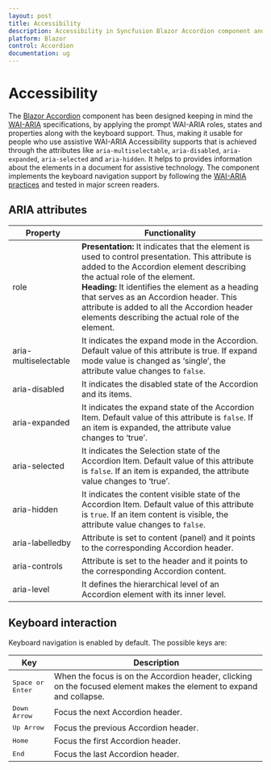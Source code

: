 ```yaml
---
layout: post
title: Accessibility 
description: Accessibility in Syncfusion Blazor Accordion component and much more.
platform: Blazor
control: Accordion
documentation: ug
---
```


# Accessibility

The [Blazor Accordion](https://www.syncfusion.com/blazor-components/blazor-accordion) component has been designed keeping in mind the [WAI-ARIA](https://www.w3.org/TR/wai-aria-practices/) specifications, by applying the prompt WAI-ARIA roles, states and properties along with the keyboard support. Thus, making it usable for people who use assistive WAI-ARIA Accessibility supports that is achieved through the attributes like `aria-multiselectable`, `aria-disabled`, `aria-expanded`, `aria-selected` and `aria-hidden`. It helps to provides information about the elements in a document for assistive technology. The component implements the keyboard navigation support by following the [WAI-ARIA practices](https://www.w3.org/TR/wai-aria-practices/) and tested in major screen readers.

## ARIA attributes

| Property             | Functionality |
|----------------------|---------------|
| role                 | **Presentation:** It indicates that the element is used to control presentation. This attribute is added to the Accordion element describing the actual role of the element. <br> **Heading:** It identifies the element as a heading that serves as an Accordion header. This attribute is added to all the Accordion header elements describing the actual role of the element.  |
| aria-multiselectable | It indicates the expand mode in the Accordion. Default value of this attribute is true. If expand mode value is changed as ‘single’, the attribute value changes to `false`.  |
| aria-disabled        | It indicates the disabled state of the Accordion and its items.  |
| aria-expanded        | It indicates the expand state of the Accordion Item. Default value of this attribute is `false`. If an item is expanded, the attribute value changes to ‘true’. |
| aria-selected        | It indicates the Selection state of the Accordion Item. Default value of this attribute is `false`. If an item is expanded, the attribute value changes to ‘true’.  |
| aria-hidden          | It indicates the content visible state of the Accordion Item. Default value of this attribute is `true`. If an item content is visible, the attribute value changes to `false`. |
| aria-labelledby      | Attribute is set to content (panel) and it points to the corresponding Accordion header.|
| aria-controls        | Attribute is set to the header and it points to the corresponding Accordion content.  |
| aria-level           | It defines the hierarchical level of an Accordion element with its inner level. |

## Keyboard interaction

Keyboard navigation is enabled by default. The possible keys are:

| Key           | Description       |
|---------------|-------------------|
| <kbd>Space or Enter</kbd>    | When the focus is on the Accordion header, clicking on the focused element makes the element to expand and collapse. |
| <kbd>Down Arrow</kbd>   | Focus the next Accordion header. |
| <kbd>Up Arrow</kbd>         | Focus the previous Accordion header. |
| <kbd>Home</kbd>           | Focus the first Accordion header. |
| <kbd>End</kbd>   | Focus the last Accordion header. |
